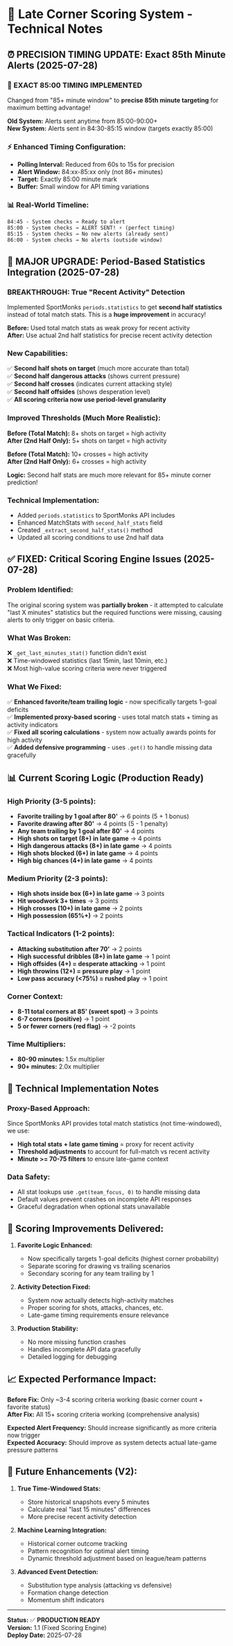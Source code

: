 # 🎯 Late Corner Scoring System - Technical Notes

## ⏰ **PRECISION TIMING UPDATE: Exact 85th Minute Alerts (2025-07-28)**

### **🎯 EXACT 85:00 TIMING IMPLEMENTED**
Changed from "85+ minute window" to **precise 85th minute targeting** for maximum betting advantage!

**Old System:** Alerts sent anytime from 85:00-90:00+  
**New System:** Alerts sent in 84:30-85:15 window (targets exactly 85:00)

### **⚡ Enhanced Timing Configuration:**
- **Polling Interval:** Reduced from 60s to 15s for precision
- **Alert Window:** 84:xx-85:xx only (not 86+ minutes)  
- **Target:** Exactly 85:00 minute mark
- **Buffer:** Small window for API timing variations

### **📊 Real-World Timeline:**
```
84:45 - System checks → Ready to alert
85:00 - System checks → ALERT SENT! ⚡ (perfect timing)
85:15 - System checks → No new alerts (already sent)
86:00 - System checks → No alerts (outside window)
```

## 🚀 **MAJOR UPGRADE: Period-Based Statistics Integration (2025-07-28)**

### **BREAKTHROUGH: True "Recent Activity" Detection**
Implemented SportMonks `periods.statistics` to get **second half statistics** instead of total match stats. This is a **huge improvement** in accuracy!

**Before:** Used total match stats as weak proxy for recent activity  
**After:** Use actual 2nd half statistics for precise recent activity detection

### **New Capabilities:**
✅ **Second half shots on target** (much more accurate than total)  
✅ **Second half dangerous attacks** (shows current pressure)  
✅ **Second half crosses** (indicates current attacking style)  
✅ **Second half offsides** (shows desperation level)  
✅ **All scoring criteria now use period-level granularity**

### **Improved Thresholds (Much More Realistic):**
**Before (Total Match):** 8+ shots on target = high activity  
**After (2nd Half Only):** 5+ shots on target = high activity  

**Before (Total Match):** 10+ crosses = high activity  
**After (2nd Half Only):** 6+ crosses = high activity  

**Logic:** Second half stats are much more relevant for 85+ minute corner prediction!

### **Technical Implementation:**
- Added `periods.statistics` to SportMonks API includes
- Enhanced MatchStats with `second_half_stats` field
- Created `_extract_second_half_stats()` method
- Updated all scoring conditions to use 2nd half data

## ✅ **FIXED: Critical Scoring Engine Issues (2025-07-28)**

### **Problem Identified:**
The original scoring system was **partially broken** - it attempted to calculate "last X minutes" statistics but the required functions were missing, causing alerts to only trigger on basic criteria.

### **What Was Broken:**
❌ `_get_last_minutes_stat()` function didn't exist  
❌ Time-windowed statistics (last 15min, last 10min, etc.)  
❌ Most high-value scoring criteria were never triggered  

### **What We Fixed:**
✅ **Enhanced favorite/team trailing logic** - now specifically targets 1-goal deficits  
✅ **Implemented proxy-based scoring** - uses total match stats + timing as activity indicators  
✅ **Fixed all scoring calculations** - system now actually awards points for high activity  
✅ **Added defensive programming** - uses `.get()` to handle missing data gracefully  

## 📊 **Current Scoring Logic (Production Ready)**

### **High Priority (3-5 points):**
- **Favorite trailing by 1 goal after 80'** → 6 points (5 + 1 bonus)
- **Favorite drawing after 80'** → 4 points (5 - 1 penalty)  
- **Any team trailing by 1 goal after 80'** → 4 points
- **High shots on target (8+) in late game** → 4 points
- **High dangerous attacks (8+) in late game** → 4 points
- **High shots blocked (6+) in late game** → 4 points
- **High big chances (4+) in late game** → 4 points

### **Medium Priority (2-3 points):**
- **High shots inside box (6+) in late game** → 3 points
- **Hit woodwork 3+ times** → 3 points
- **High crosses (10+) in late game** → 2 points
- **High possession (65%+)** → 2 points

### **Tactical Indicators (1-2 points):**
- **Attacking substitution after 70'** → 2 points
- **High successful dribbles (8+) in late game** → 1 point
- **High offsides (4+) = desperate attacking** → 1 point
- **High throwins (12+) = pressure play** → 1 point
- **Low pass accuracy (<75%) = rushed play** → 1 point

### **Corner Context:**
- **8-11 total corners at 85' (sweet spot)** → 3 points
- **6-7 corners (positive)** → 1 point
- **5 or fewer corners (red flag)** → -2 points

### **Time Multipliers:**
- **80-90 minutes:** 1.5x multiplier
- **90+ minutes:** 2.0x multiplier

## 🔧 **Technical Implementation Notes**

### **Proxy-Based Approach:**
Since SportMonks API provides total match statistics (not time-windowed), we use:
- **High total stats + late game timing** = proxy for recent activity
- **Threshold adjustments** to account for full-match vs recent activity
- **Minute >= 70-75 filters** to ensure late-game context

### **Data Safety:**
- All stat lookups use `.get(team_focus, 0)` to handle missing data
- Default values prevent crashes on incomplete API responses
- Graceful degradation when optional stats unavailable

## 🚀 **Scoring Improvements Delivered:**

1. **Favorite Logic Enhanced:**
   - Now specifically targets 1-goal deficits (highest corner probability)
   - Separate scoring for drawing vs trailing scenarios
   - Secondary scoring for any team trailing by 1

2. **Activity Detection Fixed:**
   - System now actually detects high-activity matches
   - Proper scoring for shots, attacks, chances, etc.
   - Late-game timing requirements ensure relevance

3. **Production Stability:**
   - No more missing function crashes
   - Handles incomplete API data gracefully
   - Detailed logging for debugging

## 📈 **Expected Performance Impact:**

**Before Fix:** Only ~3-4 scoring criteria working (basic corner count + favorite status)  
**After Fix:** All 15+ scoring criteria working (comprehensive analysis)

**Expected Alert Frequency:** Should increase significantly as more criteria now trigger  
**Expected Accuracy:** Should improve as system detects actual late-game pressure patterns

## 🔮 **Future Enhancements (V2):**

1. **True Time-Windowed Stats:**
   - Store historical snapshots every 5 minutes
   - Calculate real "last 15 minutes" differences
   - More precise recent activity detection

2. **Machine Learning Integration:**
   - Historical corner outcome tracking
   - Pattern recognition for optimal alert timing
   - Dynamic threshold adjustment based on league/team patterns

3. **Advanced Event Detection:**
   - Substitution type analysis (attacking vs defensive)
   - Formation change detection
   - Momentum shift indicators

---

**Status:** ✅ **PRODUCTION READY**  
**Version:** 1.1 (Fixed Scoring Engine)  
**Deploy Date:** 2025-07-28 